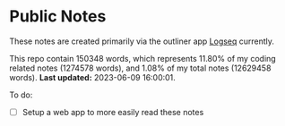 # Public Notes

These notes are created primarily via the outliner app [Logseq](https://github.com/logseq/logseq) currently.

This repo contain 150348 words, which represents 11.80% of my coding related notes (1274578 words), and 1.08% of my total notes (12629458 words). **Last updated:** 2023-06-09 16:00:01. 

To do:

- [ ] Setup a web app to more easily read these notes
